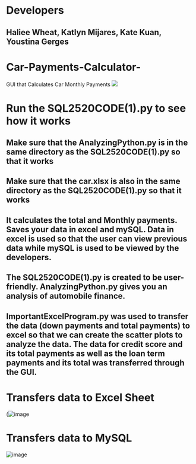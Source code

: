 # Developers
## Haliee Wheat, Katlyn Mijares, Kate Kuan, Youstina Gerges

# Car-Payments-Calculator-
GUI that Calculates Car Monthly Payments 
![](g.recordit.co/USBzwl0BBc.gif) 

# Run the SQL2520CODE(1).py to see how it works
## Make sure that the AnalyzingPython.py is in the same directory as the SQL2520CODE(1).py so that it works
## Make sure that the car.xlsx is also in the same directory as the SQL2520CODE(1).py so that it works
## It calculates the total and Monthly payments. Saves your data in excel and mySQL. Data in excel is used so that the user can view previous data while mySQL is used to be viewed by the developers.
## The SQL2520CODE(1).py is created to be user-friendly. AnalyzingPython.py gives you an analysis of automobile finance.
## ImportantExcelProgram.py was used to transfer the data (down payments and total payments) to excel so that we can create the scatter plots to analyze the data. The data for credit score and its total payments as well as the loan term payments and its total was transferred through the GUI.

# Transfers data to Excel Sheet
(![image](https://github.com/yngerges-pro/Car-Payments-Calculator-/assets/102266055/a433ac7b-ae5b-4a9b-9ec0-100fedd39a57)

# Transfers data to MySQL
![image](https://github.com/yngerges-pro/Car-Payments-Calculator-/assets/85207784/e401f380-defd-441e-a573-55f509016f4d)
